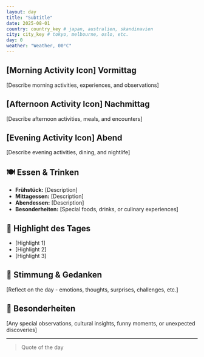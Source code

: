 ```yaml
---
layout: day
title: "Subtitle"
date: 2025-08-01
country: country_key # japan, australien, skandinavien
city: city_key # tokyo, melbourne, oslo, etc.
day: 0
weather: "Weather, 00°C"
---
```


## [Morning Activity Icon] Vormittag

[Describe morning activities, experiences, and observations]

## [Afternoon Activity Icon] Nachmittag

[Describe afternoon activities, meals, and encounters]

## [Evening Activity Icon] Abend

[Describe evening activities, dining, and nightlife]

## 🍽️ Essen & Trinken

- **Frühstück:** [Description]
- **Mittagessen:** [Description]
- **Abendessen:** [Description]
- **Besonderheiten:** [Special foods, drinks, or culinary experiences]

## 🎯 Highlight des Tages

- [Highlight 1]
- [Highlight 2]
- [Highlight 3]

## 💭 Stimmung & Gedanken

[Reflect on the day - emotions, thoughts, surprises, challenges, etc.]

## 📱 Besonderheiten

[Any special observations, cultural insights, funny moments, or unexpected discoveries]

---

> Quote of the day
